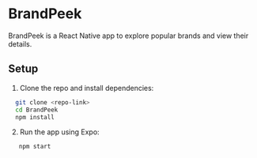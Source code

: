 # BrandPeek

BrandPeek is a React Native app to explore popular brands and view their details.

## Setup

1. Clone the repo and install dependencies:
```bash
  git clone <repo-link>
  cd BrandPeek
  npm install 
```
2. Run the app using Expo:
```bash
   npm start
```
